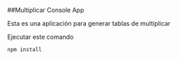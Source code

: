 ##Multiplicar Console App

Esta es una aplicación para generar tablas de multiplicar


Ejecutar este comando

```
npm install
```